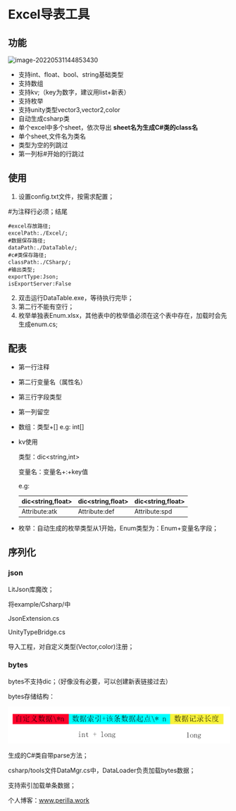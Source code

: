 # Excel导表工具

## 功能

![image-20220531144853430](https://img2022.cnblogs.com/blog/2522637/202206/2522637-20220627234401309-1082970503.png)

- 支持int、float、bool、string基础类型
- 支持数组
- 支持kv;（key为数字，建议用list+新表）
- 支持枚举
- 支持unity类型vector3,vector2,color
- 自动生成csharp类
- 单个excel中多个sheet，依次导出 **sheet名为生成C#类的class名**
- 单个sheet,文件名为类名
- 类型为空的列跳过
- 第一列标#开始的行跳过

## 使用

1. 设置config.txt文件，按需求配置； 

#为注释行必须；结尾

```
#excel存放路径;
excelPath:./Excel/;
#数据保存路径;
dataPath:./DataTable/;
#c#类保存路径;
classPath:./CSharp/;
#输出类型;
exportType:Json;
isExportServer:False
```

2. 双击运行DataTable.exe，等待执行完毕；
2. 第二行不能有空行；
2. 枚举单独表Enum.xlsx，其他表中的枚举值必须在这个表中存在，加载时会先生成enum.cs;

## 配表

- 第一行注释

- 第二行变量名（属性名）

- 第三行字段类型

- 第一列留空

- 数组：类型+[] e.g: int[]

- kv使用 

  类型：dic<string,int>

  变量名：变量名+:+key值

  e.g:

  | dic<string,float> | dic<string,float> | dic<string,float> |
  | ----------------- | ----------------- | ----------------- |
  | Attribute:atk     | Attribute:def     | Attribute:spd     |

- 枚举：自动生成的枚举类型从1开始，Enum类型为：Enum+变量名字段；

## 序列化

### json

LitJson库魔改；

将example/Csharp/中

JsonExtension.cs

UnityTypeBridge.cs

导入工程，对自定义类型(Vector,color)注册；



### bytes

bytes不支持dic；（好像没有必要，可以创建新表链接过去）

bytes存储结构：

![image-20220607180017443](https://raw.githubusercontent.com/Rebort1012/picgo/main/image-20220607180017443.png)

生成的C#类自带parse方法；

csharp/tools文件DataMgr.cs中，DataLoader负责加载bytes数据；

支持索引加载单条数据；



个人博客：www.perilla.work
